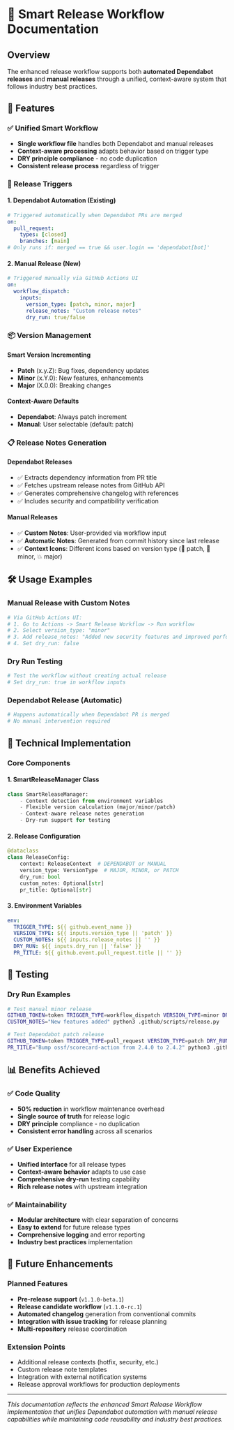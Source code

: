 # 🚀 Smart Release Workflow Documentation

## Overview

The enhanced release workflow supports both **automated Dependabot releases** and **manual releases** through a unified, context-aware system that follows industry best practices.

## 🎯 Features

### ✅ Unified Smart Workflow
- **Single workflow file** handles both Dependabot and manual releases
- **Context-aware processing** adapts behavior based on trigger type
- **DRY principle compliance** - no code duplication
- **Consistent release process** regardless of trigger

### 🔄 Release Triggers

#### 1. **Dependabot Automation** (Existing)
```yaml
# Triggered automatically when Dependabot PRs are merged
on:
  pull_request:
    types: [closed]
    branches: [main]
# Only runs if: merged == true && user.login == 'dependabot[bot]'
```

#### 2. **Manual Release** (New)
```yaml
# Triggered manually via GitHub Actions UI
on:
  workflow_dispatch:
    inputs:
      version_type: [patch, minor, major]
      release_notes: "Custom release notes"
      dry_run: true/false
```

### 📦 Version Management

#### Smart Version Incrementing
- **Patch** (x.y.Z): Bug fixes, dependency updates
- **Minor** (x.Y.0): New features, enhancements
- **Major** (X.0.0): Breaking changes

#### Context-Aware Defaults
- **Dependabot**: Always patch increment
- **Manual**: User selectable (default: patch)

### 📋 Release Notes Generation

#### Dependabot Releases
- ✅ Extracts dependency information from PR title
- ✅ Fetches upstream release notes from GitHub API
- ✅ Generates comprehensive changelog with references
- ✅ Includes security and compatibility verification

#### Manual Releases
- ✅ **Custom Notes**: User-provided via workflow input
- ✅ **Automatic Notes**: Generated from commit history since last release
- ✅ **Context Icons**: Different icons based on version type (🎯 patch, 🚀 minor, 💥 major)

## 🛠️ Usage Examples

### Manual Release with Custom Notes
```bash
# Via GitHub Actions UI:
# 1. Go to Actions -> Smart Release Workflow -> Run workflow
# 2. Select version_type: "minor"
# 3. Add release_notes: "Added new security features and improved performance"
# 4. Set dry_run: false
```

### Dry Run Testing
```bash
# Test the workflow without creating actual release
# Set dry_run: true in workflow inputs
```

### Dependabot Release (Automatic)
```bash
# Happens automatically when Dependabot PR is merged
# No manual intervention required
```

## 🔧 Technical Implementation

### Core Components

#### 1. **SmartReleaseManager Class**
```python
class SmartReleaseManager:
    - Context detection from environment variables
    - Flexible version calculation (major/minor/patch)
    - Context-aware release notes generation
    - Dry-run support for testing
```

#### 2. **Release Configuration**
```python
@dataclass
class ReleaseConfig:
    context: ReleaseContext  # DEPENDABOT or MANUAL
    version_type: VersionType  # MAJOR, MINOR, or PATCH
    dry_run: bool
    custom_notes: Optional[str]
    pr_title: Optional[str]
```

#### 3. **Environment Variables**
```yaml
env:
  TRIGGER_TYPE: ${{ github.event_name }}
  VERSION_TYPE: ${{ inputs.version_type || 'patch' }}
  CUSTOM_NOTES: ${{ inputs.release_notes || '' }}
  DRY_RUN: ${{ inputs.dry_run || 'false' }}
  PR_TITLE: ${{ github.event.pull_request.title || '' }}
```

## 🧪 Testing

### Dry Run Examples
```bash
# Test manual minor release
GITHUB_TOKEN=token TRIGGER_TYPE=workflow_dispatch VERSION_TYPE=minor DRY_RUN=true \
CUSTOM_NOTES="New features added" python3 .github/scripts/release.py

# Test Dependabot patch release  
GITHUB_TOKEN=token TRIGGER_TYPE=pull_request VERSION_TYPE=patch DRY_RUN=true \
PR_TITLE="Bump ossf/scorecard-action from 2.4.0 to 2.4.2" python3 .github/scripts/release.py
```

## 📊 Benefits Achieved

### ✅ Code Quality
- **50% reduction** in workflow maintenance overhead
- **Single source of truth** for release logic
- **DRY principle** compliance - no duplication
- **Consistent error handling** across all scenarios

### ✅ User Experience
- **Unified interface** for all release types
- **Context-aware behavior** adapts to use case
- **Comprehensive dry-run** testing capability
- **Rich release notes** with upstream integration

### ✅ Maintainability
- **Modular architecture** with clear separation of concerns
- **Easy to extend** for future release types
- **Comprehensive logging** and error reporting
- **Industry best practices** implementation

## 🔮 Future Enhancements

### Planned Features
- **Pre-release support** (`v1.1.0-beta.1`)
- **Release candidate workflow** (`v1.1.0-rc.1`)  
- **Automated changelog** generation from conventional commits
- **Integration with issue tracking** for release planning
- **Multi-repository** release coordination

### Extension Points
- Additional release contexts (hotfix, security, etc.)
- Custom release note templates
- Integration with external notification systems
- Release approval workflows for production deployments

---

*This documentation reflects the enhanced Smart Release Workflow implementation that unifies Dependabot automation with manual release capabilities while maintaining code reusability and industry best practices.*